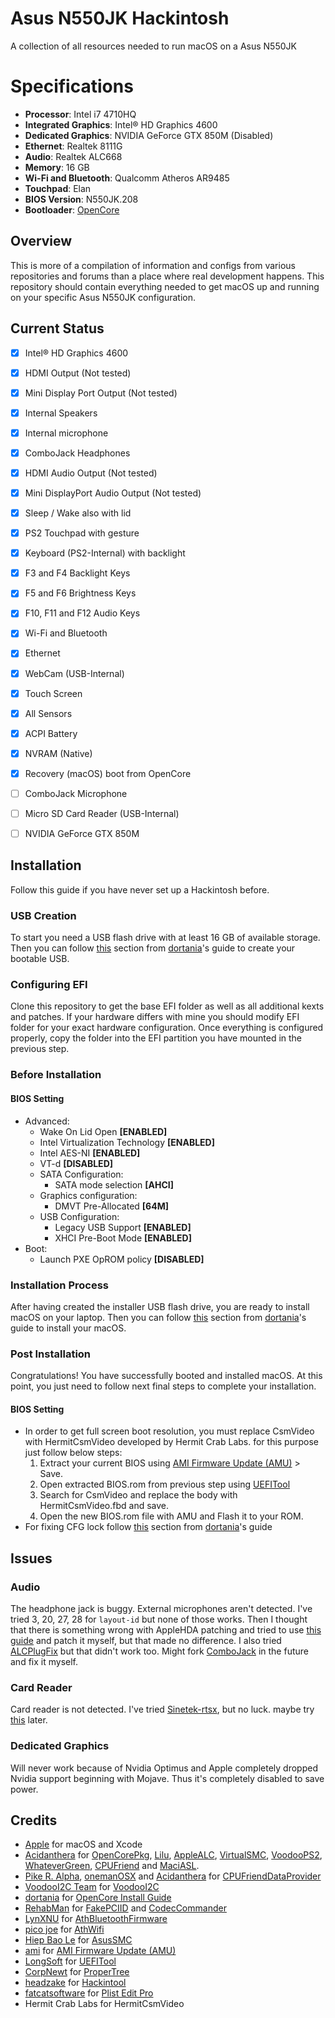 # Asus N550JK Hackintosh
A collection of all resources needed to run macOS on a Asus N550JK

# Specifications
- **Processor**: Intel i7 4710HQ                    
- **Integrated Graphics**: Intel® HD Graphics 4600
- **Dedicated Graphics**: NVIDIA GeForce GTX 850M (Disabled)
- **Ethernet**: Realtek 8111G
- **Audio**: Realtek ALC668
- **Memory**: 16 GB
- **Wi-Fi and Bluetooth**: Qualcomm Atheros AR9485
- **Touchpad**: Elan
- **BIOS Version**: N550JK.208
- **Bootloader**: [OpenCore](https://github.com/acidanthera/OpenCorePkg)

## Overview
This is more of a compilation of information and configs from various repositories and forums than a place where real development happens. This repository should contain everything needed to get macOS up and running on your specific Asus N550JK configuration.


## Current Status
- [x] Intel® HD Graphics 4600
- [x] HDMI Output (Not tested)
- [x] Mini Display Port Output (Not tested)
- [x] Internal Speakers
- [x] Internal microphone
- [x] ComboJack Headphones
- [x] HDMI Audio Output (Not tested)
- [x] Mini DisplayPort Audio Output (Not tested)
- [x] Sleep / Wake also with lid
- [x] PS2 Touchpad with gesture
- [x] Keyboard (PS2-Internal) with backlight
- [x] F3 and F4 Backlight Keys
- [x] F5 and F6 Brightness Keys
- [x] F10, F11 and F12 Audio Keys
- [x] Wi-Fi and Bluetooth
- [x] Ethernet
- [x] WebCam (USB-Internal)
- [x] Touch Screen
- [x] All Sensors
- [x] ACPI Battery
- [x] NVRAM (Native)
- [x] Recovery (macOS) boot from OpenCore
- [ ] ComboJack Microphone
- [ ] Micro SD Card Reader (USB-Internal)
- [ ] NVIDIA GeForce GTX 850M


## Installation
Follow this guide if you have never set up a Hackintosh before.

### USB Creation
To start you need a USB flash drive with at least 16 GB of available storage. Then you can follow [this](https://dortania.github.io/OpenCore-Install-Guide/installer-guide/) section from [dortania](https://github.com/dortania)'s guide to create your bootable USB.

### Configuring EFI
Clone this repository to get the base EFI folder as well as all additional kexts and patches. If your hardware differs with mine you should modify EFI folder for your exact hardware configuration. Once everything is configured properly, copy the folder into the EFI partition you have mounted in the previous step.

### Before Installation
#### BIOS Setting
- Advanced:
	- Wake On Lid Open **[ENABLED]**
	- Intel Virtualization Technology **[ENABLED]**
	- Intel AES-NI **[ENABLED]**
	- VT-d **[DISABLED]**
	- SATA Configuration:
		- SATA mode selection **[AHCI]**
	- Graphics configuration:
		- DMVT Pre-Allocated **[64M]**
	- USB Configuration:
		- Legacy USB Support **[ENABLED]**
		- XHCI Pre-Boot Mode **[ENABLED]**
- Boot:
	- Launch PXE OpROM policy **[DISABLED]**

### Installation Process
After having created the installer USB flash drive, you are ready to install macOS on your laptop. Then you can follow [this](https://dortania.github.io/OpenCore-Install-Guide/installation/installation-process.html) section from [dortania](https://github.com/dortania)'s guide to install your macOS.

### Post Installation
Congratulations! You have successfully booted and installed macOS. At this point, you just need to follow next final steps to complete your installation.

#### BIOS Setting
- In order to get full screen boot resolution, you must replace CsmVideo with HermitCsmVideo developed by Hermit Crab Labs. for this purpose just follow below steps:
	1. Extract your current BIOS using [AMI Firmware Update (AMU)](https://www.ami.com/products/firmware-tools-and-utilities/bios-uefi-utilities/) > Save.
	2. Open extracted BIOS.rom from previous step using [UEFITool](https://github.com/LongSoft/UEFITool)
	3. Search for CsmVideo and replace the body with HermitCsmVideo.fbd and save.
	4. Open the new BIOS.rom file with AMU and Flash it to your ROM.
- For fixing CFG lock follow [this](https://dortania.github.io/OpenCore-Post-Install/misc/msr-lock.html) section from [dortania](https://github.com/dortania)'s guide


## Issues
### Audio
The headphone jack is buggy. External microphones aren't detected. I've tried 3, 20, 27, 28 for `layout-id` but none of those works. Then I thought that there is something wrong with AppleHDA patching and tried to use [this guide](https://osxlatitude.com/forums/topic/1946-complete-applehda-patching-guide/) and patch it myself, but that made no difference. I also tried [ALCPlugFix](https://github.com/Sniki/ALCPlugFix) but that didn't work too. Might fork [ComboJack](https://github.com/lvs1974/ComboJack) in the future and fix it myself.

### Card Reader
Card reader is not detected. I've tried [Sinetek-rtsx](https://github.com/cholonam/Sinetek-rtsx), but no luck. maybe try [this](https://www.noobsplanet.com/index.php?threads/fix-internal-external-card-reader-hackintosh-guide.32/) later.

### Dedicated Graphics
Will never work because of Nvidia Optimus and Apple completely dropped Nvidia support beginning with Mojave. Thus it's completely disabled to save power.


## Credits
- [Apple](https://www.apple.com) for macOS and Xcode
- [Acidanthera](https://github.com/acidanthera) for [OpenCorePkg](https://github.com/acidanthera/OpenCorePkg), [Lilu](https://github.com/acidanthera/Lilu), [AppleALC](https://github.com/acidanthera/AppleALC), [VirtualSMC](https://github.com/acidanthera/VirtualSMC), [VoodooPS2](https://github.com/acidanthera/VoodooPS2), [WhateverGreen](https://github.com/acidanthera/WhateverGreen), [CPUFriend](https://github.com/acidanthera/CPUFriend) and [MaciASL](https://github.com/acidanthera/MaciASL).
- [Pike R. Alpha](https://github.com/Piker-Alpha), [onemanOSX](https://github.com/onemanosx) and [Acidanthera](https://github.com/acidanthera) for [CPUFriendDataProvider](https://www.olarila.com/topic/5693-guide-ssdt-with-pikes-pm-script-and-use-with-cpufriend/)
- [VoodooI2C Team](https://github.com/VoodooI2C/VoodooI2C/graphs/contributors) for [VoodooI2C](https://github.com/VoodooI2C/VoodooI2C)
- [dortania](https://github.com/dortania) for [OpenCore Install Guide](https://dortania.github.io/OpenCore-Install-Guide/)  
- [RehabMan](https://github.com/RehabMan) for [FakePCIID](https://github.com/RehabMan/OS-X-Fake-PCI-ID) and [CodecCommander](https://bitbucket.org/RehabMan/os-x-eapd-codec-commander/src/master/)
- [LynXNU](https://github.com/lynxnu) for [AthBluetoothFirmware](https://github.com/lynxnu/AthBluetoothFirmware)
- [pico joe](https://www.insanelymac.com/forum/profile/1113740-pico-joe/) for [AthWifi](https://www.insanelymac.com/forum/files/file/1008-io80211family-modif/)
- [Hiep Bao Le](https://github.com/hieplpvip) for [AsusSMC](https://github.com/hieplpvip/AsusSMC)
- [ami](https://www.ami.com) for [AMI Firmware Update (AMU)](https://www.ami.com/products/firmware-tools-and-utilities/bios-uefi-utilities/)
- [LongSoft](https://github.com/LongSoft) for [UEFITool](https://github.com/LongSoft/UEFITool)
- [CorpNewt](https://github.com/corpnewt) for [ProperTree](https://github.com/corpnewt/ProperTree)
- [headzake](https://github.com/headkaze) for [Hackintool](https://github.com/headkaze/Hackintool)
- [fatcatsoftware](https://www.fatcatsoftware.com) for [Plist Edit Pro](https://www.fatcatsoftware.com/plisteditpro/)
- Hermit Crab Labs for HermitCsmVideo
